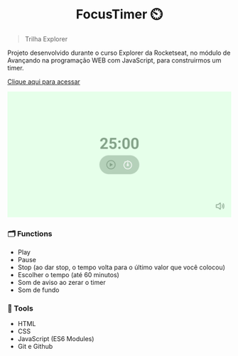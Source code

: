 <h1 align="center">FocusTimer ⏲️ </h1>

> Trilha Explorer 

Projeto desenvolvido durante o curso Explorer da Rocketseat, no módulo de Avançando na programação WEB com JavaScript, para construirmos um timer.
<br>

[Clique aqui para acessar](https://lubernardino.github.io/FOCUSTIMER/)

![Descrição da imagem](images\FocusTimer.png)

### 🗂️ Functions

- Play
- Pause
- Stop (ao dar stop, o tempo volta para o último valor que você colocou)
- Escolher o tempo (até 60 minutos)
- Som de aviso ao zerar o timer 
- Som de fundo

### 🧪 Tools

- HTML
- CSS
- JavaScript (ES6 Modules)
- Git e Github

